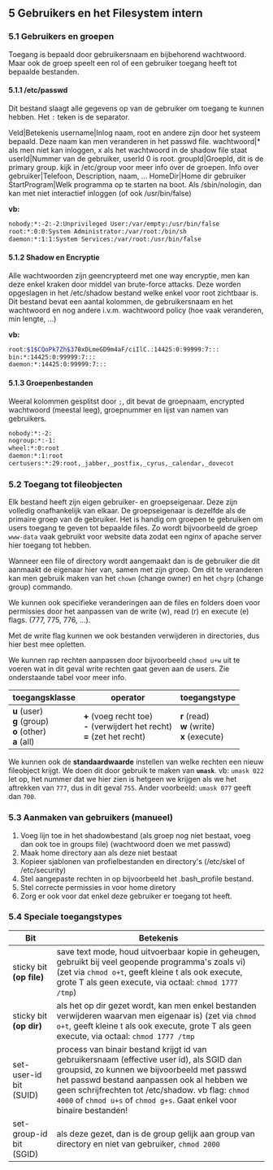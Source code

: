 ## 5 Gebruikers en het Filesystem intern
### 5.1 Gebruikers en groepen
Toegang is bepaald door gebruikersnaam en bijbehorend wachtwoord. Maar ook de groep speelt een rol of een gebruiker toegang heeft tot bepaalde bestanden.

#### 5.1.1 /etc/passwd
Dit bestand slaagt alle gegevens op van de gebruiker om toegang te kunnen hebben. Het `:` teken is de separator. 

Veld|Betekenis
username|Inlog naam, root en andere zijn door het systeem bepaald. Deze naam kan men veranderen in het passwd file.
wachtwoord|* als men niet kan inloggen, x als het wachtwoord in de shadow file staat
userId|Nummer van de gebruiker, userId 0 is root.
groupId|GroepId, dit is de primary group. kijk in /etc/group voor meer info over de groepen.
Info over gebruiker|Telefoon, Description, naam, ...
HomeDir|Home dir gebruiker
StartProgram|Welk programma op te starten na boot. Als /sbin/nologin, dan kan met niet interactief inloggen (of ook /usr/bin/false)

**vb:**

```bash
nobody:*:-2:-2:Unprivileged User:/var/empty:/usr/bin/false
root:*:0:0:System Administrator:/var/root:/bin/sh
daemon:*:1:1:System Services:/var/root:/usr/bin/false
```

#### 5.1.2 Shadow en Encryptie
Alle wachtwoorden zijn geencrypteerd met one way encryptie, men kan deze enkel kraken door middel van brute-force attacks. Deze worden opgeslagen in het /etc/shadow bestand welke enkel voor root zichtbaar is. Dit bestand bevat een aantal kolommen, de gebruikersnaam en het wachtwoord en nog andere i.v.m. wachtwoord policy (hoe vaak veranderen, min lengte, ...)

**vb:**

```bash
root:$1$CQoPk7Zh$370xDLmeGD9m4aF/ciIlC.:14425:0:99999:7:::
bin:*:14425:0:99999:7:::
daemon:*:14425:0:99999:7:::
```

#### 5.1.3 Groepenbestanden
Weeral kolommen gesplitst door `;`, dit bevat de groepnaam, encrypted wachtwoord (meestal leeg), groepnummer en lijst van namen van gebruikers.

```bash
nobody:*:-2:
nogroup:*:-1:
wheel:*:0:root
daemon:*:1:root
certusers:*:29:root,_jabber,_postfix,_cyrus,_calendar,_dovecot
```
### 5.2 Toegang tot fileobjecten
Elk bestand heeft zijn eigen gebruiker- en groepseigenaar. Deze zijn volledig onafhankelijk van elkaar. De groepseigenaar is dezelfde als de primaire groep van de gebruiker. Het is handig om groepen te gebruiken om users toegang te geven tot bepaalde files. Zo wordt bijvoorbeeld de groep `www-data` vaak gebruikt voor website data zodat een nginx of apache server hier toegang tot hebben.

Wanneer een file of directory wordt aangemaakt dan is de gebruiker die dit aanmaakt de eigenaar hier van, samen met zijn groep. Om dit te veranderen kan men gebruik maken van het `chown` (change owner) en het `chgrp` (change group) commando.

We kunnen ook specifieke veranderingen aan de files en folders doen voor permissies door het aanpassen van de write (w), read (r) en execute (e) flags. (777, 775, 776, ...).

Met de write flag kunnen we ook bestanden verwijderen in directories, dus hier best mee opletten.

We kunnen rap rechten aanpassen door bijvoorbeeld `chmod u+w` uit te voeren wat in dit geval write rechten gaat geven aan de users. Zie onderstaande tabel voor meer info.

|toegangsklasse|operator|toegangstype|
|-|-|-|
|**u** (user)<br />**g** (group)<br />**o** (other)<br />**a** (all)|**+** (voeg recht toe)<br />**-** (verwijdert het recht)<br />**=** (zet het recht)|**r** (read)<br />**w** (write)<br />**x** (execute)|

We kunnen ook de **standaardwaarde** instellen van welke rechten een nieuw fileobject krijgt. We doen dit door gebruik te maken van **`umask`**. vb: `umask 022` let op, het nummer dat we hier zien is hetgeen we krijgen als we het aftrekken van `777`, dus in dit geval `755`. Ander voorbeeld: `umask 077` geeft dan `700`.

### 5.3 Aanmaken van gebruikers (manueel)
1. Voeg lijn toe in het shadowbestand (als groep nog niet bestaat, voeg dan ook toe in groups file) (wachtwoord doen we met passwd)
2. Maak home directory aan als deze niet bestaat
3. Kopieer sjablonen van profielbestanden en directory's (/etc/skel of /etc/security)
4. Stel aangepaste rechten in op bijvoorbeeld het .bash_profile bestand.
5. Stel correcte permissies in voor home diretory
6. Zorg er ook voor dat enkel deze gebruiker er toegang tot heeft.

### 5.4 Speciale toegangstypes

|Bit|Betekenis|
|-|-|
|sticky bit **(op file)**|save text mode, houd uitvoerbaar kopie in geheugen, gebruikt bij veel geopende programma's zoals vi) (zet via `chmod o+t`, geeft kleine t als ook execute, grote T als geen execute, via octaal: `chmod 1777 /tmp`)|
|sticky bit **(op dir)** |als het op dir gezet wordt, kan men enkel bestanden verwijderen waarvan men eigenaar is) (zet via `chmod o+t`, geeft kleine t als ook execute, grote T als geen execute, via octaal: `chmod 1777 /tmp`
|set-user-id bit (SUID)|process van binair bestand krijgt id van gebruikersnaam (effective user id), als SGID dan groupsid, zo kunnen we bijvoorbeeld met passwd het passwd bestand aanpassen ook al hebben we geen schrijfrechten tot /etc/shadow. vb flag: `chmod 4000` of `chmod u+s` of `chmod g+s`. Gaat enkel voor binaire bestanden!|
|set-group-id bit (SGID)|als deze gezet, dan is de group gelijk aan group van directory en niet van gebruiker, `chmod 2000`

